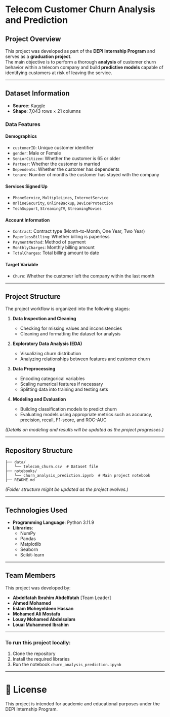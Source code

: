 # Telecom Customer Churn Analysis and Prediction

## Project Overview
This project was developed as part of the **DEPI Internship Program** and serves as a **graduation project**.  
The main objective is to perform a thorough **analysis** of customer churn behavior within a telecom company and build **predictive models** capable of identifying customers at risk of leaving the service.

---

## Dataset Information

- **Source**: Kaggle
- **Shape**: 7,043 rows × 21 columns

### Data Features

#### Demographics
- `customerID`: Unique customer identifier
- `gender`: Male or Female
- `SeniorCitizen`: Whether the customer is 65 or older
- `Partner`: Whether the customer is married
- `Dependents`: Whether the customer has dependents
- `tenure`: Number of months the customer has stayed with the company

#### Services Signed Up
- `PhoneService`, `MultipleLines`, `InternetService`
- `OnlineSecurity`, `OnlineBackup`, `DeviceProtection`
- `TechSupport`, `StreamingTV`, `StreamingMovies`

#### Account Information
- `Contract`: Contract type (Month-to-Month, One Year, Two Year)
- `PaperlessBilling`: Whether billing is paperless
- `PaymentMethod`: Method of payment
- `MonthlyCharges`: Monthly billing amount
- `TotalCharges`: Total billing amount to date

#### Target Variable
- `Churn`: Whether the customer left the company within the last month

---

## Project Structure

The project workflow is organized into the following stages:

1. **Data Inspection and Cleaning**  
   - Checking for missing values and inconsistencies
   - Cleaning and formatting the dataset for analysis

2. **Exploratory Data Analysis (EDA)**  
   - Visualizing churn distribution
   - Analyzing relationships between features and customer churn

3. **Data Preprocessing**  
   - Encoding categorical variables
   - Scaling numerical features if necessary
   - Splitting data into training and testing sets

4. **Modeling and Evaluation**  
   - Building classification models to predict churn
   - Evaluating models using appropriate metrics such as accuracy, precision, recall, F1-score, and ROC-AUC

*(Details on modeling and results will be updated as the project progresses.)*

---

## Repository Structure

```plaintext
├── data/
│   └── telecom_churn.csv  # Dataset file
├── notebooks/
│   └── churn_analysis_prediction.ipynb  # Main project notebook
├── README.md
```
*(Folder structure might be updated as the project evolves.)*

---

## Technologies Used

- **Programming Language**: Python 3.11.9
- **Libraries**:
  - NumPy
  - Pandas
  - Matplotlib
  - Seaborn
  - Scikit-learn

---



## Team Members

This project was developed by:  
- **Abdelfatah Ibrahim Abdelfatah** [Team Leader]
- **Ahmed Mohamed**
- **Eslam Moheyeldeen Hassan**
- **Mohamed Ali Mostafa**
- **Louay Mohamed Abdelsalam**
- **Louai Muhammed Ibrahim**

---


### To run this project locally:
1. Clone the repository
2. Install the required libraries
3. Run the notebook `churn_analysis_prediction.ipynb`

---

# 📄 License

This project is intended for academic and educational purposes under the DEPI Internship Program.

